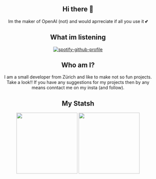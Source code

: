<div align="center">

## Hi there 👋
Im the maker of OpenAI (not) and would aprreciate if all you use it 💕

## What im listening
[![spotify-github-profile](https://spotify-github-profile.kittinanx.com/api/view?uid=aleks.jacovic&cover_image=true&theme=default&show_offline=false&background_color=121212&interchange=true&bar_color=53b14f&bar_color_cover=false)](https://github.com/kittinan/spotify-github-profile)

## Who am I?
I am a small developer from Zürich and like to make not so fun projects. Take a look!!
If you have any suggestions for my projects then by any means conntact me on my insta (and follow).

## My Statsh
<p align="center">
<img src="https://github-readme-stats.vercel.app/api?username=AJZ50&show_icons=true&theme=dark&hide_border=true" height="195px"/>
<img src="https://github-readme-stats.vercel.app/api/top-langs/?username=AJZ50&layout=donut&theme=dark&hide_border=true" height="195px"/>
</p>
<br>
<p align="center">
<img src="https://komarev.com/ghpvc/?username=propertyinegypt&style=for-the-badge&color=151515" alt="" />
</p>




</div>

